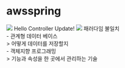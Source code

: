 # awsspring

<img src="https://img.shields.io/badge/spring-3cb371?style=flat-square&logo=spring&logoColor=green"/>
Hello Controller Update!  
<img src="https://img.shields.io/badge/Firebase-FFCA28?style=flat-square&logo=firebase&logoColor=white"/>
패러다임 불일치</br>  
- 관계형 데이터 베이스</br>  
    > 어떻게 데이터를 저장할지</br>  
- 객체지향 프로그래밍</br>  
    > 기능과 속성을 한 곳에서 관리하는 기술</br>
